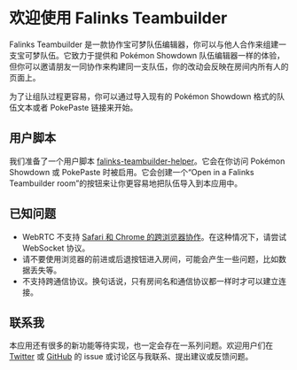 # 欢迎使用 Falinks Teambuilder

Falinks Teambuilder 是一款协作宝可梦队伍编辑器，你可以与他人合作来组建一支宝可梦队伍。它致力于提供和 Pokémon Showdown 队伍编辑器一样的体验，但你可以邀请朋友一同协作来构建同一支队伍，你的改动会反映在房间内所有人的页面上。

为了让组队过程更容易，你可以通过导入现有的 Pokémon Showdown 格式的队伍文本或者 PokePaste 链接来开始。

## 用户脚本

我们准备了一个用户脚本 [falinks-teambuilder-helper](https://greasyfork.org/zh-CN/scripts/451746-falinks-teambuilder-helper)。它会在你访问 Pokémon Showdown 或 PokePaste 时被启用。它会创建一个“Open in a Falinks Teambuilder room”的按钮来让你更容易地把队伍导入到本应用中。

## 已知问题

- WebRTC 不支持 [Safari 和 Chrome 的跨浏览器协作](https://github.com/yjs/y-webrtc/issues/19)。在这种情况下，请尝试 WebSocket 协议。
- 请不要使用浏览器的前进或后退按钮进入房间，可能会产生一些问题，比如数据丢失等。
- 不支持跨通信协议。换句话说，只有房间名和通信协议都一样时才可以建立连接。

## 联系我

本应用还有很多的新功能等待实现，也一定会存在一系列问题。欢迎用户们在 [Twitter](https://twitter.com/dora_865) 或 [GitHub](https://github.com/txfs19260817/falinks-teambuilder/issues) 的 issue 或讨论区与我联系、提出建议或反馈问题。
